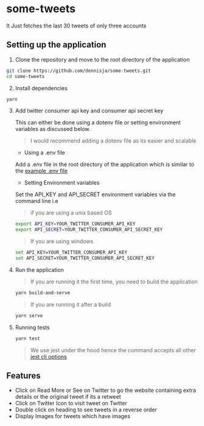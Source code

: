 # some-tweets

It Just fetches the last 30 tweets of only three accounts

## Setting up the application

1. Clone the repository and move to the root directory of the application

```sh
git clone https://github.com/dennisja/some-tweets.git
cd some-tweets
```

2. Install dependencies

```sh
yarn
```

3. Add twitter consumer api key and consumer api secret key

   This can either be done using a dotenv file or setting environment variables as discussed below.

   > I would recommend adding a dotenv file as its easier and scalable

   - Using a .env file

   Add a .env file in the root directory of the application which is similar to the [example .env file](.env.example)

   - Setting Environment variables

   Set the API_KEY and API_SECRET environment variables via the command line i.e

   > if you are using a unix based OS

   ```sh
   export API_KEY=YOUR_TWITTER_CONSUMER_API_KEY
   export API_SECRET=YOUR_TWITTER_CONSUMER_API_SECRET_KEY
   ```

   > If you are using windows

   ```sh
   set API_KEY=YOUR_TWITTER_CONSUMER_API_KEY
   set API_SECRET=YOUR_TWITTER_CONSUMER_API_SECRET_KEY
   ```

4. Run the application

   > If you are running it the first time, you need to build the application

   ```sh
   yarn build-and-serve
   ```

   > If you are running it after a build

   ```sh
   yarn serve
   ```

5. Running tests

   ```sh
   yarn test
   ```

   > We use jest under the hood hence the command accepts all other [jest cli options](https://jestjs.io/docs/en/cli)

## Features

- Click on Read More or See on Twitter to go the website containing extra details or the original tweet if its a retweet
- Click on Twitter Icon to visit tweet on Twitter
- Double click on heading to see tweets in a reverse order
- Display Images for tweets which have images
